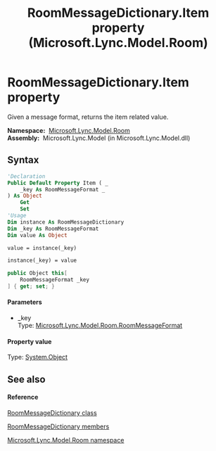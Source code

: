 ﻿---
title: RoomMessageDictionary.Item property  (Microsoft.Lync.Model.Room)
TOCTitle: 'Item property '
ms:assetid: P:Microsoft.Lync.Model.Room.RoomMessageDictionary.Item(Microsoft.Lync.Model.Room.RoomMessageFormat)_DI_3_UC_OCS14MrefLyncWPF
ms:mtpsurl: https://msdn.microsoft.com/en-us/library/microsoft.lync.model.room.roommessagedictionary.item(v=office.15)
ms:contentKeyID: 48589334
ms.date: 07/28/2014
mtps_version: v=office.15
f1_keywords:
- Microsoft.Lync.Model.Room.RoomMessageDictionary.Item
dev_langs:
- CSharp
- JScript
- VB
- other
---

# RoomMessageDictionary.Item property

Given a message format, returns the item related value.

**Namespace:**  [Microsoft.Lync.Model.Room](microsoft-lync-model-room-namespace_2.md)  
**Assembly:**  Microsoft.Lync.Model (in Microsoft.Lync.Model.dll)

## Syntax

``` vb
'Declaration
Public Default Property Item ( _
    _key As RoomMessageFormat _
) As Object
    Get
    Set
'Usage
Dim instance As RoomMessageDictionary
Dim _key As RoomMessageFormat
Dim value As Object

value = instance(_key)

instance(_key) = value
```

``` csharp
public Object this[
    RoomMessageFormat _key
] { get; set; }
```

#### Parameters

  - \_key  
    Type: [Microsoft.Lync.Model.Room.RoomMessageFormat](roommessageformat-enumeration-microsoft-lync-model-room_2.md)  

#### Property value

Type: [System.Object](http://msdn2.microsoft.com/en-us/library/e5kfa45b)  

## See also

#### Reference

[RoomMessageDictionary class](roommessagedictionary-class-microsoft-lync-model-room_2.md)

[RoomMessageDictionary members](roommessagedictionary-members-microsoft-lync-model-room_2.md)

[Microsoft.Lync.Model.Room namespace](microsoft-lync-model-room-namespace_2.md)

